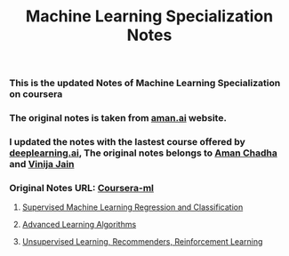 <h1 align="center">Machine Learning Specialization Notes</h1>
<br>

<h3> This is the updated Notes of Machine Learning Specialization on coursera </h3>

<h3> The original notes is taken from <a href="aman.ai">aman.ai</a> website. </h3>

<h3> I updated the notes with the lastest course offered by <a href="deeplearning.ai">deeplearning.ai</a>, The original notes belongs to <a href="https://www.linkedin.com/in/amanc/">Aman Chadha</a> and <a href="https://www.linkedin.com/in/vinija/">Vinija Jain</a> </h3>

<h3>Original Notes URL: <a href ="https://aman.ai/coursera-ml/">Coursera-ml</a> </h3>



1. [Supervised Machine Learning Regression and Classification](/1-Supervised%20Machine%20Learning%20Regression%20and%20Classification/Supervised%20Machine%20Learning%20Regression%20and%20Classification.md)<br/>
    

2. [Advanced Learning Algorithms](/2-Advanced%20Learning%20Algorithms/Advanced%20Learning%20Algorithms.md)<br/>

3. [Unsupervised Learning, Recommenders, Reinforcement Learning](/3-Unsupervised%20Learning,%20Recommenders,%20Reinforcement%20Learning/Unsupervised%20Learning,%20Recommenders,%20Reinforcement%20Learning.md)<br/>